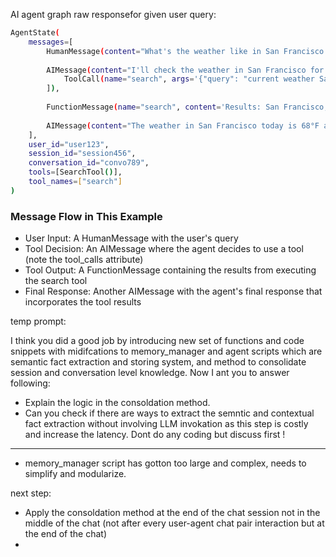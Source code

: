 

AI agent graph raw responsefor given user query:
```bash
AgentState(
    messages=[
        HumanMessage(content="What's the weather like in San Francisco today?"),
        
        AIMessage(content="I'll check the weather in San Francisco for you.", tool_calls=[
            ToolCall(name="search", args='{"query": "current weather San Francisco"}')
        ]),
        
        FunctionMessage(name="search", content='Results: San Francisco, CA weather: Currently 68°F and partly cloudy. High today 72°F with light westerly winds.'),
        
        AIMessage(content="The weather in San Francisco today is 68°F and partly cloudy. The forecast shows a high of 72°F with light westerly winds.")
    ],
    user_id="user123",
    session_id="session456",
    conversation_id="convo789",
    tools=[SearchTool()],
    tool_names=["search"]
)
```

### Message Flow in This Example
* User Input: A HumanMessage with the user's query
* Tool Decision: An AIMessage where the agent decides to use a tool (note the tool_calls attribute)
* Tool Output: A FunctionMessage containing the results from executing the search tool
* Final Response: Another AIMessage with the agent's final response that incorporates the tool results


temp prompt:

I think you did a good job by introducing new set of functions and code snippets with midifcations to memory_manager and agent scripts which are semantic fact extraction and storing system, and method to consolidate session and conversation level knowledge. 
Now I ant you to answer following:
* Explain the logic in the consoldation method.
* Can you check if there are ways to extract the semntic and contextual fact extraction without involving LLM invokation as this step is costly and increase the latency.
Dont do any coding but discuss first !

-------
* memory_manager script has gotton too large and complex, needs to simplify and modularize.

next step: 
* Apply the  consoldation method at the end of the chat session not in the middle of the chat (not after every user-agent chat pair interaction but at the end of the chat)
* 